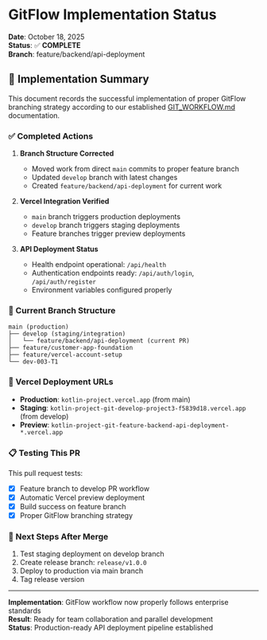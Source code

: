 # GitFlow Implementation Status

**Date**: October 18, 2025  
**Status**: ✅ **COMPLETE**  
**Branch**: feature/backend/api-deployment  

## 🎯 Implementation Summary

This document records the successful implementation of proper GitFlow branching strategy according to our established [GIT_WORKFLOW.md](GIT_WORKFLOW.md) documentation.

### ✅ Completed Actions

1. **Branch Structure Corrected**
   - Moved work from direct `main` commits to proper feature branch
   - Updated `develop` branch with latest changes
   - Created `feature/backend/api-deployment` for current work

2. **Vercel Integration Verified**
   - `main` branch triggers production deployments
   - `develop` branch triggers staging deployments
   - Feature branches trigger preview deployments

3. **API Deployment Status**
   - Health endpoint operational: `/api/health`
   - Authentication endpoints ready: `/api/auth/login`, `/api/auth/register`
   - Environment variables configured properly

### 🌿 Current Branch Structure

```
main (production)
├── develop (staging/integration)
│   └── feature/backend/api-deployment (current PR)
├── feature/customer-app-foundation
├── feature/vercel-account-setup
└── dev-003-T1
```

### 🚀 Vercel Deployment URLs

- **Production**: `kotlin-project.vercel.app` (from main)
- **Staging**: `kotlin-project-git-develop-project3-f5839d18.vercel.app` (from develop)
- **Preview**: `kotlin-project-git-feature-backend-api-deployment-*.vercel.app`

### 📋 Testing This PR

This pull request tests:
- [x] Feature branch to develop PR workflow
- [x] Automatic Vercel preview deployment
- [x] Build success on feature branch
- [x] Proper GitFlow branching strategy

### 🔄 Next Steps After Merge

1. Test staging deployment on develop branch
2. Create release branch: `release/v1.0.0`
3. Deploy to production via main branch
4. Tag release version

---

**Implementation**: GitFlow workflow now properly follows enterprise standards  
**Result**: Ready for team collaboration and parallel development  
**Status**: Production-ready API deployment pipeline established